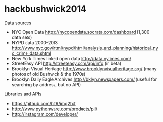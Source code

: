 hackbushwick2014
================

Data sources

* NYC Open Data https://nycopendata.socrata.com/dashboard (1,300 data sets) 
* NYPD data 2000–2013 http://www.nyc.gov/html/nypd/html/analysis_and_planning/historical_nyc_crime_data.shtml 
* New York Times linked open data http://data.nytimes.com/ 
* StreetEasy API http://streeteasy.com/api/info (in beta) 
* Brooklyn Visual Heritage http://www.brooklynvisualheritage.org/ (many photos of old Bushwick & the 1970s)
* Brooklyn Daily Eagle Archives http://bklyn.newspapers.com/ (useful for searching by address, but no API) 

Libraries and APIs

* https://github.com/hit9/img2txt
* http://www.pythonware.com/products/pil/
* http://instagram.com/developer/
